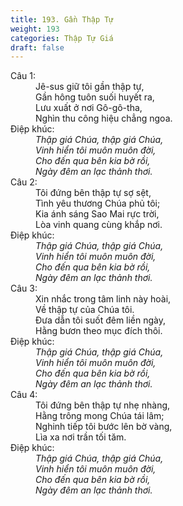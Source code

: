 ```yaml
---
title: 193. Gần Thập Tự
weight: 193
categories: Thập Tự Giá
draft: false
---
```

<dl><dt>Câu 1:</dt><dd data-verse="1">Jê-sus giữ tôi gần thập tự, <br/>Gần hông tuôn suối huyết ra, <br/>Lưu xuất ở nơi Gô-gô-tha, <br/>Nghìn thu công hiệu chẳng ngoa. </dd><dt>Điệp khúc:</dt><dd data-chorus="1"><em>Thập giá Chúa, thập giá Chúa, <br/>Vinh hiển tôi muôn muôn đời, <br/>Cho đến qua bên kia bờ rồi, <br/>Ngày đêm an lạc thảnh thơi. </em></dd><dt>Câu 2:</dt><dd data-verse="2">Tôi đứng bên thập tự sợ sệt, <br/>Tình yêu thương Chúa phủ tôi; <br/>Kia ánh sáng Sao Mai rực trời, <br/>Lòa vinh quang cùng khắp nơi. </dd><dt>Điệp khúc:</dt><dd data-chorus="1"><em>Thập giá Chúa, thập giá Chúa, <br/>Vinh hiển tôi muôn muôn đời, <br/>Cho đến qua bên kia bờ rồi, <br/>Ngày đêm an lạc thảnh thơi. </em></dd><dt>Câu 3:</dt><dd data-verse="3">Xin nhắc trong tâm linh này hoài, <br/>Về thập tự của Chúa tôi. <br/>Đưa dẫn tôi suốt đêm liền ngày, <br/>Hằng bươn theo mục đích thôi. </dd><dt>Điệp khúc:</dt><dd data-chorus="1"><em>Thập giá Chúa, thập giá Chúa, <br/>Vinh hiển tôi muôn muôn đời, <br/>Cho đến qua bên kia bờ rồi, <br/>Ngày đêm an lạc thảnh thơi. </em></dd><dt>Câu 4:</dt><dd data-verse="4">Tôi đứng bên thập tự nhẹ nhàng, <br/>Hằng trông mong Chúa tái lâm; <br/>Nghinh tiếp tôi bước lên bờ vàng, <br/>Lìa xa nơi trần tối tăm. </dd><dt>Điệp khúc:</dt><dd data-chorus="1"><em>Thập giá Chúa, thập giá Chúa, <br/>Vinh hiển tôi muôn muôn đời, <br/>Cho đến qua bên kia bờ rồi, <br/>Ngày đêm an lạc thảnh thơi. </em></dd></dl>
